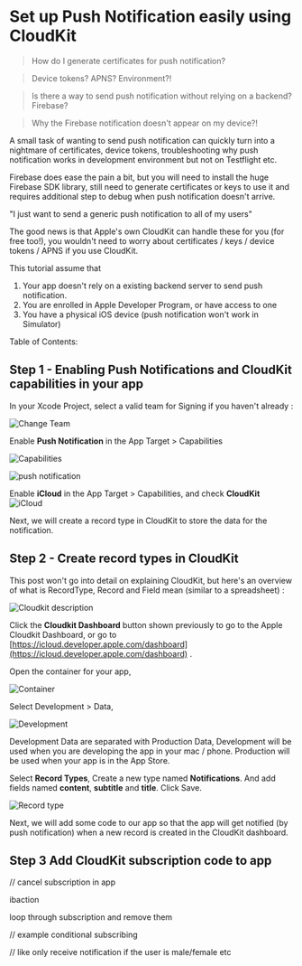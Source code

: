 # Set up Push Notification easily using CloudKit



> How do I generate certificates for push notification?

> Device tokens? APNS? Environment?!

> Is there a way to send push notification without relying on a backend? Firebase? 

> Why the Firebase notification doesn't appear on my device?!



A small task of wanting to send push notification can quickly turn into a nightmare of certificates, device tokens, troubleshooting why push notification works in development environment but not on Testflight etc.

Firebase does ease the pain a bit, but you will need to install the huge Firebase SDK library, still need to generate certificates or keys to use it and requires additional step to debug when push notification doesn't arrive.



"I just want to send a generic push notification to all of my users"

The good news is that Apple's own CloudKit can handle these for you (for free too!), you wouldn't need to worry about certificates / keys / device tokens / APNS if you use CloudKit.



This tutorial assume that

1. Your app doesn't rely on a existing backend server to send push notification.
2. You are enrolled in Apple Developer Program, or have access to one
3. You have a physical iOS device (push notification won't work in Simulator)



Table of Contents:




## Step 1  - Enabling Push Notifications and CloudKit capabilities in your app

In your Xcode Project, select a valid team for Signing if you haven't already :

![Change Team](https://iosimage.s3.amazonaws.com/2018/31-push-cloudkit/changeTeam.png)



Enable **Push Notification** in the App Target > Capabilities

![Capabilities](https://iosimage.s3.amazonaws.com/2018/31-push-cloudkit/capabilities.png)



![push notification](https://iosimage.s3.amazonaws.com/2018/31-push-cloudkit/push.png)



Enable **iCloud** in the App Target > Capabilities, and check **CloudKit** 
![iCloud](https://iosimage.s3.amazonaws.com/2018/31-push-cloudkit/iCloud.png)



Next, we will create a record type in CloudKit to store the data for the notification.



## Step 2 - Create record types in CloudKit

This post won't go into detail on explaining CloudKit, but here's an overview of what is RecordType, Record and Field mean (similar to a spreadsheet) :

![Cloudkit description](https://iosimage.s3.amazonaws.com/2018/31-push-cloudkit/cloudkitDescription.png)



Click the **Cloudkit Dashboard** button shown previously to go to the Apple Cloudkit Dashboard, or go to [https://icloud.developer.apple.com/dashboard](https://icloud.developer.apple.com/dashboard) .



Open the container for your app,

![Container](https://iosimage.s3.amazonaws.com/2018/31-push-cloudkit/appContainer.png)



Select Development > Data,

![Development](https://iosimage.s3.amazonaws.com/2018/31-push-cloudkit/devData.png)



Development Data are separated with Production Data, Development will be used when you are developing the app in your mac / phone. Production will be used when your app is in the App Store.



Select **Record Types**, Create a new type named **Notifications**. And add fields named **content**, **subtitle** and **title**. Click Save.



![Record type](https://iosimage.s3.amazonaws.com/2018/31-push-cloudkit/recordType.png)



Next, we will add some code to our app so that the app will get notified (by push notification) when a new record is created in the CloudKit dashboard.



## Step 3 Add CloudKit subscription code to app





 





// cancel subscription in app

ibaction 

loop through subscription and remove them



// example conditional subscribing

// like only receive notification if the user is male/female etc

